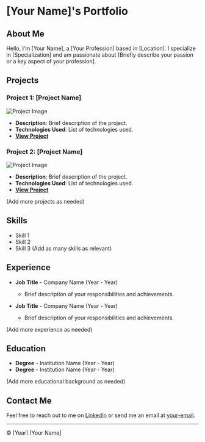 # [Your Name]'s Portfolio

## About Me

Hello, I'm [Your Name], a [Your Profession] based in [Location]. I specialize in [Specialization] and am passionate about [Briefly describe your passion or a key aspect of your profession].

## Projects

### Project 1: [Project Name]

![Project Image](link-to-project-image)

- **Description**: Brief description of the project.
- **Technologies Used**: List of technologies used.
- **[View Project](link-to-project)**

### Project 2: [Project Name]

![Project Image](link-to-project-image)

- **Description**: Brief description of the project.
- **Technologies Used**: List of technologies used.
- **[View Project](link-to-project)**

(Add more projects as needed)

## Skills

- Skill 1
- Skill 2
- Skill 3
(Add as many skills as relevant)

## Experience

- **Job Title** - Company Name (Year - Year)
  - Brief description of your responsibilities and achievements.
  
- **Job Title** - Company Name (Year - Year)
  - Brief description of your responsibilities and achievements.

(Add more experience as needed)

## Education

- **Degree** - Institution Name (Year - Year)
- **Degree** - Institution Name (Year - Year)

(Add more educational background as needed)

## Contact Me

Feel free to reach out to me on [LinkedIn](your-linkedin-profile) or send me an email at [your-email](mailto:your-email).

---

&copy; [Year] [Your Name]
